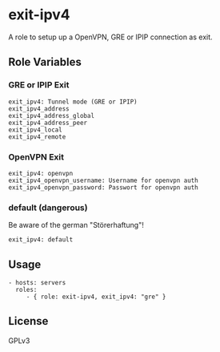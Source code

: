 exit-ipv4
=========================

A role to setup up a OpenVPN, GRE or IPIP connection as exit.


Role Variables
------------------------

### GRE or IPIP Exit

    exit_ipv4: Tunnel mode (GRE or IPIP)
    exit_ipv4_address
    exit_ipv4_address_global
    exit_ipv4_address_peer
    exit_ipv4_local
    exit_ipv4_remote

### OpenVPN Exit

    exit_ipv4: openvpn
    exit_ipv4_openvpn_username: Username for openvpn auth
    exit_ipv4_openvpn_password: Passwort for openvpn auth

### default (dangerous)

Be aware of the german "Störerhaftung"!

    exit_ipv4: default


Usage
------------------------

    - hosts: servers
      roles:
         - { role: exit-ipv4, exit_ipv4: "gre" }


License
------------------------

GPLv3
